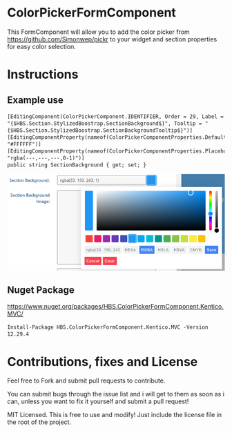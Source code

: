 # ColorPickerFormComponent
This FormComponent will allow you to add the color picker from https://github.com/Simonwep/pickr to your widget and section properties for easy color selection.

# Instructions
## Example use

```
[EditingComponent(ColorPickerComponent.IDENTIFIER, Order = 29, Label = "{$HBS.Section.StylizedBoostrap.SectionBackground$}", Tooltip = "{$HBS.Section.StylizedBoostrap.SectionBackgroundTooltip$}")]
[EditingComponentProperty(nameof(ColorPickerComponentProperties.DefaultValue), "#FFFFFF")]
[EditingComponentProperty(nameof(ColorPickerComponentProperties.Placeholder), "rgba(---,---,---,0-1)")]
public string SectionBackground { get; set; }
```
![example image](https://github.com/farmergeek94/ColorPickerFormComponent/blob/master/Example.png?raw=true)

## Nuget Package
https://www.nuget.org/packages/HBS.ColorPickerFormComponent.Kentico.MVC/
```
Install-Package HBS.ColorPickerFormComponent.Kentico.MVC -Version 12.29.4
```

# Contributions, fixes and License
Feel free to Fork and submit pull requests to contribute.

You can submit bugs through the issue list and i will get to them as soon as i can, unless you want to fix it yourself and submit a pull request!

MIT Licensed. This is free to use and modify!  Just include the license file in the root of the project.

